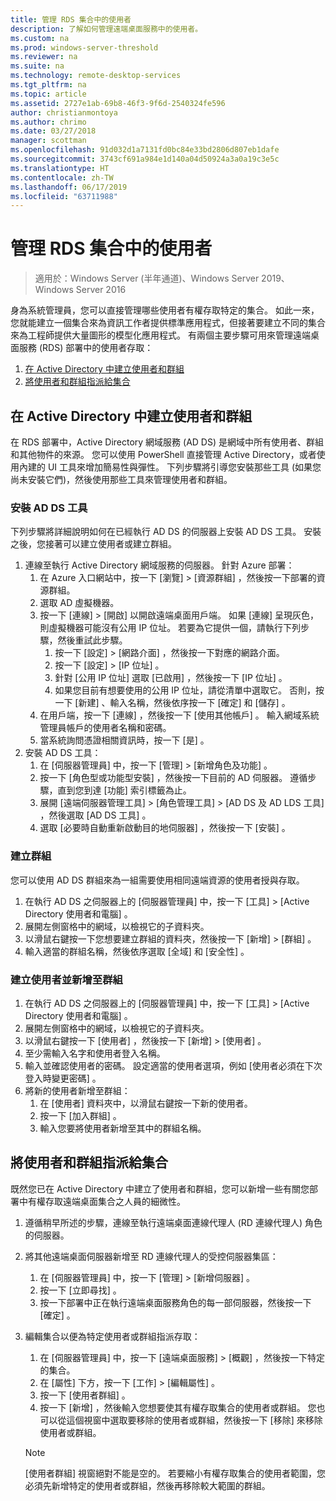 ```yaml
---
title: 管理 RDS 集合中的使用者
description: 了解如何管理遠端桌面服務中的使用者。
ms.custom: na
ms.prod: windows-server-threshold
ms.reviewer: na
ms.suite: na
ms.technology: remote-desktop-services
ms.tgt_pltfrm: na
ms.topic: article
ms.assetid: 2727e1ab-69b8-46f3-9f6d-2540324fe596
author: christianmontoya
ms.author: chrimo
ms.date: 03/27/2018
manager: scottman
ms.openlocfilehash: 91d032d1a7131fd0bc84e33bd2806d807eb1dafe
ms.sourcegitcommit: 3743cf691a984e1d140a04d50924a3a0a19c3e5c
ms.translationtype: HT
ms.contentlocale: zh-TW
ms.lasthandoff: 06/17/2019
ms.locfileid: "63711988"
---
```

# <a name="manage-users-in-your-rds-collection"></a>管理 RDS 集合中的使用者

>適用於：Windows Server (半年通道)、Windows Server 2019、Windows Server 2016

身為系統管理員，您可以直接管理哪些使用者有權存取特定的集合。 如此一來，您就能建立一個集合來為資訊工作者提供標準應用程式，但接著要建立不同的集合來為工程師提供大量圖形的模型化應用程式。 有兩個主要步驟可用來管理遠端桌面服務 (RDS) 部署中的使用者存取：

1.  [在 Active Directory 中建立使用者和群組](#create-your-users-and-groups-in-active-directory)
2.  [將使用者和群組指派給集合](#assign-users-and-groups-to-collections)


## <a name="create-your-users-and-groups-in-active-directory"></a>在 Active Directory 中建立使用者和群組

在 RDS 部署中，Active Directory 網域服務 (AD DS) 是網域中所有使用者、群組和其他物件的來源。 您可以使用 PowerShell 直接管理 Active Directory，或者使用內建的 UI 工具來增加簡易性與彈性。 下列步驟將引導您安裝那些工具 (如果您尚未安裝它們)，然後使用那些工具來管理使用者和群組。

### <a name="install-ad-ds-tools"></a>安裝 AD DS 工具

下列步驟將詳細說明如何在已經執行 AD DS 的伺服器上安裝 AD DS 工具。 安裝之後，您接著可以建立使用者或建立群組。

1. 連線至執行 Active Directory 網域服務的伺服器。 針對 Azure 部署：
   1. 在 Azure 入口網站中，按一下 [瀏覽] > [資源群組]  ，然後按一下部署的資源群組。
   2. 選取 AD 虛擬機器。
   3. 按一下 [連線] > [開啟]  以開啟遠端桌面用戶端。 如果 [連線]  呈現灰色，則虛擬機器可能沒有公用 IP 位址。 若要為它提供一個，請執行下列步驟，然後重試此步驟。
      1. 按一下 [設定] > [網路介面]  ，然後按一下對應的網路介面。
      2. 按一下 [設定] > [IP 位址]  。
      3. 針對 [公用 IP 位址]  選取 [已啟用]  ，然後按一下 [IP 位址]  。
      4. 如果您目前有想要使用的公用 IP 位址，請從清單中選取它。 否則，按一下 [新建]  、輸入名稱，然後依序按一下 [確定]  和 [儲存]  。
   4. 在用戶端，按一下 [連線]  ，然後按一下 [使用其他帳戶]  。 輸入網域系統管理員帳戶的使用者名稱和密碼。
   5. 當系統詢問憑證相關資訊時，按一下 [是]  。
2. 安裝 AD DS 工具：
   1. 在 [伺服器管理員] 中，按一下 [管理] > [新增角色及功能]  。
   2. 按一下 [角色型或功能型安裝]  ，然後按一下目前的 AD 伺服器。 遵循步驟，直到您到達 [功能]  索引標籤為止。
   3. 展開 [遠端伺服器管理工具] > [角色管理工具] > [AD DS 及 AD LDS 工具]  ，然後選取 [AD DS 工具]  。
   4. 選取 [必要時自動重新啟動目的地伺服器]  ，然後按一下 [安裝]  。

### <a name="create-a-group"></a>建立群組

您可以使用 AD DS 群組來為一組需要使用相同遠端資源的使用者授與存取。

1. 在執行 AD DS 之伺服器上的 [伺服器管理員] 中，按一下 [工具] > [Active Directory 使用者和電腦]  。
2. 展開左側窗格中的網域，以檢視它的子資料夾。
3. 以滑鼠右鍵按一下您想要建立群組的資料夾，然後按一下 [新增] > [群組]  。
4. 輸入適當的群組名稱，然後依序選取 [全域]  和 [安全性]  。

### <a name="create-a-user-and-add-to-a-group"></a>建立使用者並新增至群組
1. 在執行 AD DS 之伺服器上的 [伺服器管理員] 中，按一下 [工具] > [Active Directory 使用者和電腦]  。
2. 展開左側窗格中的網域，以檢視它的子資料夾。
3. 以滑鼠右鍵按一下 [使用者]  ，然後按一下 [新增] > [使用者]  。
4. 至少需輸入名字和使用者登入名稱。
5. 輸入並確認使用者的密碼。 設定適當的使用者選項，例如 [使用者必須在下次登入時變更密碼]  。
6. 將新的使用者新增至群組：
   1. 在 [使用者]  資料夾中，以滑鼠右鍵按一下新的使用者。
   2. 按一下 [加入群組]  。
   3. 輸入您要將使用者新增至其中的群組名稱。

## <a name="assign-users-and-groups-to-collections"></a>將使用者和群組指派給集合
既然您已在 Active Directory 中建立了使用者和群組，您可以新增一些有關您部署中有權存取遠端桌面集合之人員的細微性。

1. 遵循稍早所述的步驟，連線至執行遠端桌面連線代理人 (RD 連線代理人) 角色的伺服器。
2. 將其他遠端桌面伺服器新增至 RD 連線代理人的受控伺服器集區：
   1. 在 [伺服器管理員] 中，按一下 [管理] > [新增伺服器]  。
   2. 按一下 [立即尋找]  。
   3. 按一下部署中正在執行遠端桌面服務角色的每一部伺服器，然後按一下 [確定]  。
3. 編輯集合以便為特定使用者或群組指派存取：
   1. 在 [伺服器管理員] 中，按一下 [遠端桌面服務] > [概觀]  ，然後按一下特定的集合。
   2. 在 [屬性]  下方，按一下 [工作] > [編輯屬性]  。
   3. 按一下 [使用者群組]  。
   4. 按一下 [新增]  ，然後輸入您想要使其有權存取集合的使用者或群組。 您也可以從這個視窗中選取要移除的使用者或群組，然後按一下 [移除]  來移除使用者或群組。 
   
   >[!NOTE] 
   > [使用者群組] 視窗絕對不能是空的。 若要縮小有權存取集合的使用者範圍，您必須先新增特定的使用者或群組，然後再移除較大範圍的群組。